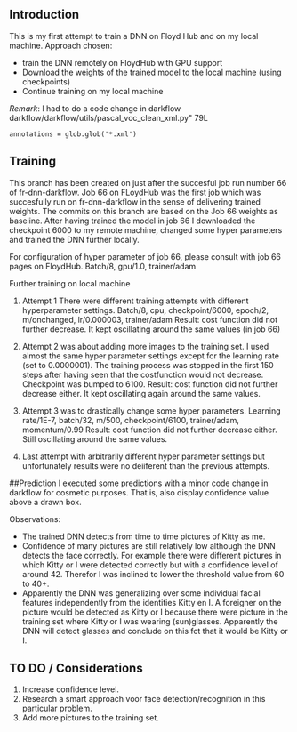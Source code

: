 ## Introduction
This is my first attempt to train a DNN on Floyd Hub and on my local machine.
Approach chosen:
* train the DNN remotely on FloydHub with GPU support
* Download the weights of the trained model to the local machine (using checkpoints)
* Continue training on my local machine

_Remark_: I had to do a code change in darkflow
darkflow/darkflow/utils/pascal_voc_clean_xml.py" 79L
```
annotations = glob.glob('*.xml')
```

## Training
This branch has been created on just after the succesful job run number 66 of fr-dnn-darkflow.
Job 66 on FLoydHub was the first job which was succesfully run on fr-dnn-darkflow in the sense of delivering trained weights.
The commits on this branch are based on the Job 66 weights as baseline.
After having trained the model in job 66 I downloaded the checkpoint 6000 to my remote machine, changed some hyper parameters and trained the DNN further locally.
 
For configuration of hyper parameter of job 66, please consult with job 66 pages on FloydHub.
Batch/8, gpu/1.0, trainer/adam
 
Further training on local machine
1. Attempt 1 There were different training attempts with different hyperparameter settings.
Batch/8, cpu, checkpoint/6000, epoch/2, m/onchanged, lr/0.000003, trainer/adam
Result: cost function did not further decrease. It kept oscillating around the same values (in job 66) 

2.  Attempt 2 was about adding more images to the training set. 
I used almost the same hyper parameter settings except for the learning rate (set to 0.0000001). 
The training process was stopped in the first 150 steps after having seen that the costfunction would not decrease. Checkpoint was bumped to 6100.
Result: cost function did not further decrease either. It kept oscillating again around the same values.

3. Attempt 3 was to drastically change some hyper parameters.
Learning rate/1E-7, batch/32, m/500, checkpoint/6100, trainer/adam, momentum/0.99
Result: cost function did not further decrease either. Still oscillating around the same values.

4. Last attempt with arbitrarily different hyper parameter settings but unfortunately results were no deiiferent than the previous attempts.

##Prediction
I executed some predictions with a minor code change in darkflow for cosmetic purposes. That is, also display confidence value above a drawn box.

Observations:
* The trained DNN detects from time to time pictures of Kitty as me.
* Confidence of many pictures are still relatively low although the DNN detects the face correctly. 
For example there were different pictures in which Kitty or I were detected correctly but with a confidence level of around 42.
Therefor I was inclined to lower the threshold value from 60 to 40+.
* Apparently the DNN was generalizing over some individual facial features independently from the identities Kitty en I.
A foreigner on the picture would be detected as Kitty or I because there were picture in the training set where Kitty or I was wearing (sun)glasses.
Apparently the DNN will detect glasses and conclude on this fct that it would be Kitty or I.


## TO DO / Considerations
1. Increase confidence level.
2. Research a smart approach voor face detection/recognition in this particular problem.
3. Add more pictures to the training set.
    

